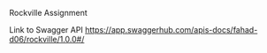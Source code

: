 Rockville Assignment

Link to Swagger API
https://app.swaggerhub.com/apis-docs/fahad-d06/rockville/1.0.0#/
